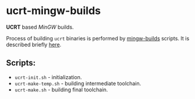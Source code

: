 # ucrt-mingw-builds

**UCRT** based *MinGW* builds. 

Process of building `ucrt` binaries is performed by [mingw-builds](https://github.com/niXman/mingw-builds) scripts.
It is described briefly [here](https://github.com/niXman/mingw-builds/issues/580).

## Scripts:

* `ucrt-init.sh` - initialization.
* `ucrt-make-temp.sh` - building intermediate toolchain.
* `ucrt-make.sh` - building final toolchain.
